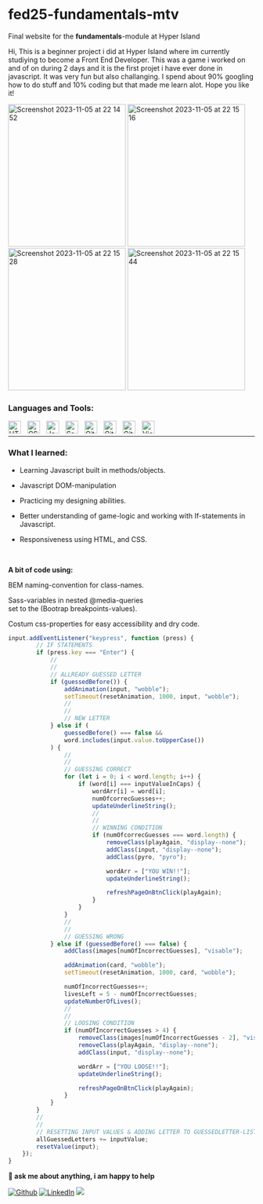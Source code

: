 # fed25-fundamentals-mtv
Final website for the **fundamentals**-module at Hyper Island

Hi, This is a beginner project i did at Hyper Island where im currently studiying to become a Front End Developer. This was a game i worked on and of on during 2 days and it is the first projet i have ever done in javascript. It was very fun but also challanging. I spend about 90% googling how to do stuff and 10% coding but that made me learn alot. Hope you like it! 



<img width="240" height="290" alt="Screenshot 2023-11-05 at 22 14 52" src="https://github.com/OskarSollenberg/fed25-fundamentals-mtv/assets/122973984/5733d3d4-3de9-46c0-bd3b-e6ab8fa9f561">
<img width="240" height="290" alt="Screenshot 2023-11-05 at 22 15 16" src="https://github.com/OskarSollenberg/fed25-fundamentals-mtv/assets/122973984/9a52a3b4-f59f-4e50-a53b-785068e29ad2">
<img width="240" height="290" alt="Screenshot 2023-11-05 at 22 15 28" src="https://github.com/OskarSollenberg/fed25-fundamentals-mtv/assets/122973984/cde8578a-b823-400e-9a2d-e9f6b4aa6495">
<img width="240" height="290" alt="Screenshot 2023-11-05 at 22 15 44" src="https://github.com/OskarSollenberg/fed25-fundamentals-mtv/assets/122973984/c2b66878-7bc6-456c-bd0b-27b2c9c4424e">




### Languages and Tools:


<img align="left" alt="HTML5" width="26px" src="https://cdn.jsdelivr.net/gh/devicons/devicon/icons/html5/html5-original.svg" style="padding-right:10px;" />
<img align="left" alt="CSS3" width="26px" src="https://cdn.jsdelivr.net/gh/devicons/devicon/icons/css3/css3-original.svg" style="padding-right:10px;" />
<img align="left" alt="Javascript" width="26px" src="https://cdn.worldvectorlogo.com/logos/javascript-1.svg" style="padding-right:10px;" />
<img align="left" alt="Sass" width="26px" src="https://cdn.jsdelivr.net/gh/devicons/devicon/icons/sass/sass-original.svg" style="padding-right:10px;" />
<img align="left" alt="Git" width="26px" src="https://cdn.jsdelivr.net/gh/devicons/devicon/icons/git/git-original.svg" style="padding-right:10px;" />
<img align="left" alt="GitHub" width="26px" src="https://user-images.githubusercontent.com/3369400/139448065-39a229ba-4b06-434b-bc67-616e2ed80c8f.png" style="padding-right:10px;" />
<img align="left" alt="GitHub" width="26px" src="https://seeklogo.com/images/N/netlify-logo-758722CDF4-seeklogo.com.png" style="padding-right:10px;" />
<img align="left" alt="Visual Studio Code" width="26px" src="https://cdn.jsdelivr.net/gh/devicons/devicon/icons/vscode/vscode-original.svg" style="padding-right:10px;" />

<br />

---
### What I learned:

- Learning Javascript built in methods/objects. 

- Javascript DOM-manipulation

- Practicing my designing abilities. 

- Better understanding of game-logic and working with If-statements in Javascript.

- Responsiveness using HTML, and CSS.

<!--STRAT_SECTION:code-->

<br>

**A bit of code using:**

BEM naming-convention for class-names.
  
Sass-variables in nested @media-queries  
  set to the (Bootrap breakpoints-values).

Costum css-properties for easy accessibility
  and dry code.



```js
input.addEventListener("keypress", function (press) {
        // IF STATEMENTS
        if (press.key === "Enter") {
            //
            //
            // ALLREADY GUESSED LETTER
            if (guessedBefore()) {
                addAnimation(input, "wobble");
                setTimeout(resetAnimation, 1000, input, "wobble");
                //
                //
                // NEW LETTER
            } else if (
                guessedBefore() === false &&
                word.includes(input.value.toUpperCase())
            ) {
                //
                //
                // GUESSING CORRECT
                for (let i = 0; i < word.length; i++) {
                    if (word[i] === inputValueInCaps) {
                        wordArr[i] = word[i];
                        numOfcorrecGuesses++;
                        updateUnderlineString();
                        //
                        //
                        // WINNING CONDITION
                        if (numOfcorrecGuesses === word.length) {
                            removeClass(playAgain, "display--none");
                            addClass(input, "display--none");
                            addClass(pyro, "pyro");

                            wordArr = ["YOU WIN!!"];
                            updateUnderlineString();

                            refreshPageOnBtnClick(playAgain);
                        }
                    }
                }
                //
                //
                // GUESSING WRONG
            } else if (guessedBefore() === false) {
                addClass(images[numOfIncorrectGuesses], "visable");

                addAnimation(card, "wobble");
                setTimeout(resetAnimation, 1000, card, "wobble");

                numOfIncorrectGuesses++;
                livesLeft = 5 - numOfIncorrectGuesses;
                updateNumberOfLives();
                //
                //
                // LOOSING CONDITION
                if (numOfIncorrectGuesses > 4) {
                    removeClass(images[numOfIncorrectGuesses - 2], "visable");
                    removeClass(playAgain, "display--none");
                    addClass(input, "display--none");

                    wordArr = ["YOU LOOSE!!"];
                    updateUnderlineString();

                    refreshPageOnBtnClick(playAgain);
                }
            }
        }
        //
        //
        // RESETTING INPUT VALUES & ADDING LETTER TO GUESSEDLETTER-LIST
        allGuessedLetters += inputValue;
        resetValue(input);
    });
}


```

**💬 ask me about anything, i am happy to help**

<p>
<a href="https://github.com/thmsgbrt" target="_blank"><img alt="Github" src="https://img.shields.io/badge/GitHub-%2312100E.svg?&style=for-the-badge&logo=Github&logoColor=white" /></a> 
<a href="https://www.linkedin.com/in/thomas-guibert" target="_blank"><img alt="LinkedIn" src="https://img.shields.io/badge/linkedin-%230077B5.svg?&style=for-the-badge&logo=linkedin&logoColor=white" /></a>
<a href="https://www.instagram.com/mokkapps/"><img src="https://img.shields.io/badge/instagram-%23E4405F.svg?&style=for-the-badge&logo=instagram&logoColor=white"></a>
</p>


